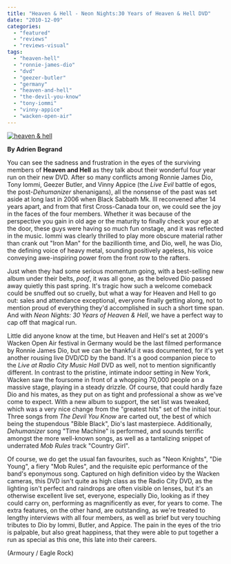 ```yaml
---
title: "Heaven & Hell - Neon Nights:30 Years of Heaven & Hell DVD"
date: "2010-12-09"
categories: 
  - "featured"
  - "reviews"
  - "reviews-visual"
tags: 
  - "heaven-hell"
  - "ronnie-james-dio"
  - "dvd"
  - "geezer-butler"
  - "germany"
  - "heaven-and-hell"
  - "the-devil-you-know"
  - "tony-iommi"
  - "vinny-appice"
  - "wacken-open-air"
---
```


[![](http://www.hellbound.ca/wp-content/uploads/2010/12/heaven-hell.jpg "heaven & hell")](http://www.hellbound.ca/wp-content/uploads/2010/12/heaven-hell.jpg)

**By Adrien Begrand**

You can see the sadness and frustration in the eyes of the surviving members of **Heaven and Hell** as they talk about their wonderful four year run on their new DVD. After so many conflicts among Ronnie James Dio, Tony Iommi, Geezer Butler, and Vinny Appice (the _Live Evil_ battle of egos, the post-_Dehumanizer_ shenanigans), all the nonsense of the past was set aside at long last in 2006 when Black Sabbath Mk. III reconvened after 14 years apart, and from that first Cross-Canada tour on, we could see the joy in the faces of the four members. Whether it was because of the perspective you gain in old age or the maturity to finally check your ego at the door, these guys were having so much fun onstage, and it was reflected in the music. Iommi was clearly thrilled to play more obscure material rather than crank out "Iron Man" for the bazillionth time, and Dio, well, he was Dio, the defining voice of heavy metal, sounding positively ageless, his voice conveying awe-inspiring power from the front row to the rafters.

Just when they had some serious momentum going, with a best-selling new album under their belts, _poof_, it was all gone, as the beloved Dio passed away quietly this past spring. It's tragic how such a welcome comeback could be snuffed out so cruelly, but what a way for Heaven and Hell to go out: sales and attendance exceptional, everyone finally getting along, not to mention proud of everything they'd accomplished in such a short time span. And with _Neon Nights: 30 Years of Heaven & Hell_, we have a perfect way to cap off that magical run.

Little did anyone know at the time, but Heaven and Hell's set at 2009's Wacken Open Air festival in Germany would be the last filmed performance by Ronnie James Dio, but we can be thankful it was documented, for it's yet another rousing live DVD/CD by the band. It's a good companion piece to the _Live at Radio City Music Hall_ DVD as well, not to mention significantly different. In contrast to the pristine, intimate indoor setting in New York, Wacken saw the foursome in front of a whopping 70,000 people on a massive stage, playing in a steady drizzle. Of course, that could hardly faze Dio and his mates, as they put on as tight and professional a show as we've come to expect. With a new album to support, the set list was tweaked, which was a very nice change from the "greatest hits" set of the initial tour. Three songs from _The Devil You Know_ are carted out, the best of which being the stupendous "Bible Black", Dio's last masterpiece. Additionally, _Dehumanizer_ song "Time Machine" is performed, and sounds terrific amongst the more well-known songs, as well as a tantalizing snippet of underrated _Mob Rules_ track "Country Girl".

Of course, we do get the usual fan favourites, such as "Neon Knights", "Die Young", a fiery "Mob Rules", and the requisite epic performance of the band's eponymous song. Captured on high definition video by the Wacken cameras, this DVD isn't quite as high class as the Radio City DVD, as the lighting isn't perfect and raindrops are often visible on lenses, but it's an otherwise excellent live set, everyone, especially Dio, looking as if they could carry on, performing as magnificently as ever, for years to come. The extra features, on the other hand, are outstanding, as we're treated to lengthy interviews with all four members, as well as brief but very touching tributes to Dio by Iommi, Butler, and Appice. The pain in the eyes of the trio is palpable, but also great happiness, that they were able to put together a run as special as this one, this late into their careers.

(Armoury / Eagle Rock)
